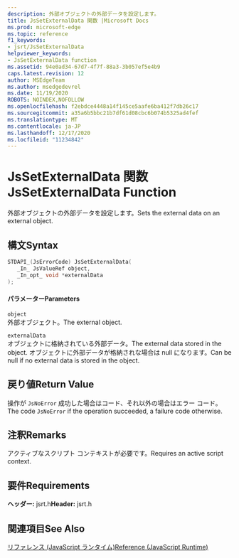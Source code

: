 ```yaml
---
description: 外部オブジェクトの外部データを設定します。
title: JsSetExternalData 関数 |Microsoft Docs
ms.prod: microsoft-edge
ms.topic: reference
f1_keywords:
- jsrt/JsSetExternalData
helpviewer_keywords:
- JsSetExternalData function
ms.assetid: 94e0ad34-67d7-4f7f-88a3-3b057ef5e4b9
caps.latest.revision: 12
author: MSEdgeTeam
ms.author: msedgedevrel
ms.date: 11/19/2020
ROBOTS: NOINDEX,NOFOLLOW
ms.openlocfilehash: f2ebdce4448a14f145ce5aafe6ba412f7db26c17
ms.sourcegitcommit: a35a6b5bbc21b7df61d08cbc6b074b5325ad4fef
ms.translationtype: MT
ms.contentlocale: ja-JP
ms.lasthandoff: 12/17/2020
ms.locfileid: "11234842"
---
```

# <span data-ttu-id="6afe2-103">JsSetExternalData 関数</span><span class="sxs-lookup"><span data-stu-id="6afe2-103">JsSetExternalData Function</span></span>

<span data-ttu-id="6afe2-104">外部オブジェクトの外部データを設定します。</span><span class="sxs-lookup"><span data-stu-id="6afe2-104">Sets the external data on an external object.</span></span>  
  
## <span data-ttu-id="6afe2-105">構文</span><span class="sxs-lookup"><span data-stu-id="6afe2-105">Syntax</span></span>  
  
```cpp  
STDAPI_(JsErrorCode) JsSetExternalData(  
   _In_ JsValueRef object,  
   _In_opt_ void *externalData  
);  
```  
  
#### <span data-ttu-id="6afe2-106">パラメーター</span><span class="sxs-lookup"><span data-stu-id="6afe2-106">Parameters</span></span>  
 `object`  
 <span data-ttu-id="6afe2-107">外部オブジェクト。</span><span class="sxs-lookup"><span data-stu-id="6afe2-107">The external object.</span></span>  
  
 `externalData`  
 <span data-ttu-id="6afe2-108">オブジェクトに格納されている外部データ。</span><span class="sxs-lookup"><span data-stu-id="6afe2-108">The external data stored in the object.</span></span> <span data-ttu-id="6afe2-109">オブジェクトに外部データが格納されな場合は null になります。</span><span class="sxs-lookup"><span data-stu-id="6afe2-109">Can be null if no external data is stored in the object.</span></span>  
  
## <span data-ttu-id="6afe2-110">戻り値</span><span class="sxs-lookup"><span data-stu-id="6afe2-110">Return Value</span></span>  
 <span data-ttu-id="6afe2-111">操作が `JsNoError` 成功した場合はコード、それ以外の場合はエラー コード。</span><span class="sxs-lookup"><span data-stu-id="6afe2-111">The code `JsNoError` if the operation succeeded, a failure code otherwise.</span></span>  
  
## <span data-ttu-id="6afe2-112">注釈</span><span class="sxs-lookup"><span data-stu-id="6afe2-112">Remarks</span></span>  
 <span data-ttu-id="6afe2-113">アクティブなスクリプト コンテキストが必要です。</span><span class="sxs-lookup"><span data-stu-id="6afe2-113">Requires an active script context.</span></span>  
  
## <span data-ttu-id="6afe2-114">要件</span><span class="sxs-lookup"><span data-stu-id="6afe2-114">Requirements</span></span>  
 <span data-ttu-id="6afe2-115">**ヘッダー:** jsrt.h</span><span class="sxs-lookup"><span data-stu-id="6afe2-115">**Header:** jsrt.h</span></span>  
  
## <span data-ttu-id="6afe2-116">関連項目</span><span class="sxs-lookup"><span data-stu-id="6afe2-116">See Also</span></span>  
 [<span data-ttu-id="6afe2-117">リファレンス (JavaScript ランタイム)</span><span class="sxs-lookup"><span data-stu-id="6afe2-117">Reference (JavaScript Runtime)</span></span>](../chakra-hosting/reference-javascript-runtime.md)
